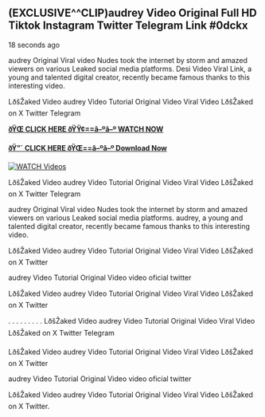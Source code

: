 ## (EXCLUSIVE^^CLIP)audrey Video Original Full HD Tiktok Instagram Twitter Telegram Link #0dckx

18 seconds ago

audrey Original Viral video Nudes took the internet by storm and amazed viewers on various Leaked social media platforms. Desi Video Viral Link, a young and talented digital creator, recently became famous thanks to this interesting video.

LðšŽaked Video audrey Video Tutorial Original Video Viral Video LðšŽaked on X Twitter Telegram

**[ðŸŒ CLICK HERE ðŸŸ¢==â–ºâ–º WATCH NOW](https://clips-mediaa.blogspot.com/2025/02/video-viral-download.html)**

**[ðŸ”´ CLICK HERE ðŸŒ==â–ºâ–º Download Now](https://clips-mediaa.blogspot.com/2025/02/video-viral-download.html)**

[![WATCH Videos](https://i.imgur.com/dJHk4Zq.gif)](https://clips-mediaa.blogspot.com/2025/02/video-viral-download.html)

LðšŽaked Video audrey Video Tutorial Original Video Viral Video LðšŽaked on X Twitter Telegram

audrey Original Viral video Nudes took the internet by storm and amazed viewers on various Leaked social media platforms. audrey, a young and talented digital creator, recently became famous thanks to this interesting video.

LðšŽaked Video audrey Video Tutorial Original Video Viral Video LðšŽaked on X Twitter

audrey Video Tutorial Original Video video oficial twitter

LðšŽaked Video audrey Video Tutorial Original Video Viral Video LðšŽaked on X Twitter

. . . . . . . . . LðšŽaked Video audrey Video Tutorial Original Video Viral Video LðšŽaked on X Twitter Telegram

LðšŽaked Video audrey Video Tutorial Original Video Viral Video LðšŽaked on X Twitter

audrey Video Tutorial Original Video video oficial twitter

LðšŽaked Video audrey Video Tutorial Original Video Viral Video LðšŽaked on X Twitter.